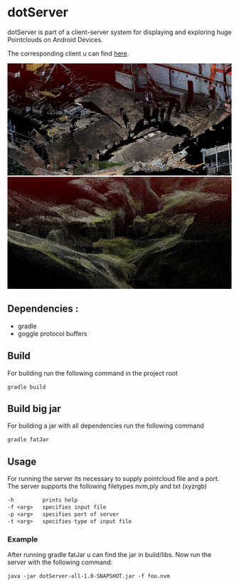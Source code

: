 # dotServer

dotServer is part of a client-server system  for displaying and exploring 
huge Pointclouds on Android Devices.

The corresponding client u can find [here](https://github.com/garlicPasta/dotViewer).

![example_picture](https://raw.githubusercontent.com/garlicPasta/AndroidPointCloudVisualizer/master/readme/img/bstelle_mid4.png)
![example_picture2](https://raw.githubusercontent.com/garlicPasta/AndroidPointCloudVisualizer/master/readme/img/close_terra1.png)

## Dependencies :
* gradle
* goggle protocol buffers

## Build
For building run the following command in the project root

    gradle build

## Build big jar
For building a jar with all dependencies run the following command

    gradle fatJar

## Usage
For running the server its necessary to supply pointcloud file and a port.
The server supports the following filetypes nvm,ply and txt (xyzrgb)

    -h         prints help
    -f <arg>   specifies input file
    -p <arg>   specifies port of server
    -t <arg>   specifies type of input file

### Example
After running gradle fatJar u can find the jar in build/libs. Now run the server with the following command:

    java -jar dotServer-all-1.0-SNAPSHOT.jar -f foo.nvm

